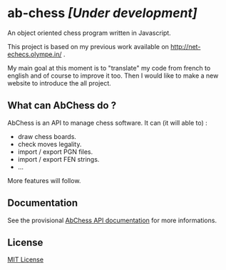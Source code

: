 # ab-chess *[Under development]*

An object oriented chess program written in Javascript. 

This project is based on my previous work available on http://net-echecs.olympe.in/ .

My main goal at this moment is to "translate" my code from french to english and of course to improve it too.
Then I would like to make a new website to introduce the all project.

## What can AbChess do ?

AbChess is an API to manage chess software. It can (it will able to) :

* draw chess boards.
* check moves legality.
* import / export PGN files.
* import / export FEN strings.
* ...

More features will follow.

## Documentation

See the provisional [AbChess API documentation](https://github.com/Nimzozo/ab-chess/blob/master/js/abChess-0.1/readme.md) for more informations.

## License

[MIT License](https://github.com/Nimzozo/ab-chess/blob/master/LICENSE)
